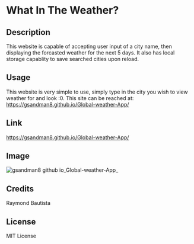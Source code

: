 # What In The Weather?

## Description

This website is capable of accepting user input of a city name, then displaying the forcasted weather for the next 5 days. It also has local storage capablity to save searched cities upon reload.

## Usage

This website is very simple to use, simply type in the city you wish to view weather for and look :0. This site can be reached at: https://gsandman8.github.io/Global-weather-App/

## Link

https://gsandman8.github.io/Global-weather-App/

## Image
![gsandman8 github io_Global-weather-App_](https://github.com/Gsandman8/Global-weather-App/assets/140360580/19fa6b50-8f8e-4daa-9046-6a37eb899d5c)

## Credits 

Raymond Bautista

## License

MIT License
